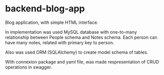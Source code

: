 # backend-blog-app

Blog application, with simple HTML interface.

In implementation was used MySQL database with one-to-many relationship between People schema and Notes schema. Each person can have many notes, related with primary key to person.

Also was used ORM (SQLAlchemy) to create model schema of tables.

With connexion package and yaml file, was made respresentation of CRUD operations in swagger. 
